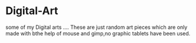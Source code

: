 # Digital-Art
some of my Digital arts ....
These are just random art pieces which are only made with bthe help of mouse and gimp,no graphic tablets have been used.

